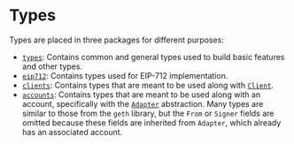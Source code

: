 # Types

Types are placed in three packages for different purposes:

- [`types`](types.md): Contains common and general types used to build basic features and other types.
- [`eip712`](eip712.md): Contains types used for EIP-712 implementation.
- [`clients`](clients.md): Contains types that are meant to be used along with [`Client`](clients.md).
- [`accounts`](accounts.md): Contains types that are meant to be used along with an account, specifically with the
  [`Adapter`](../accounts.md) abstraction. Many types are similar to those from the `geth` library, but the `From` or `Signer` fields are omitted
  because these fields are inherited from `Adapter`, which already has an associated account.
